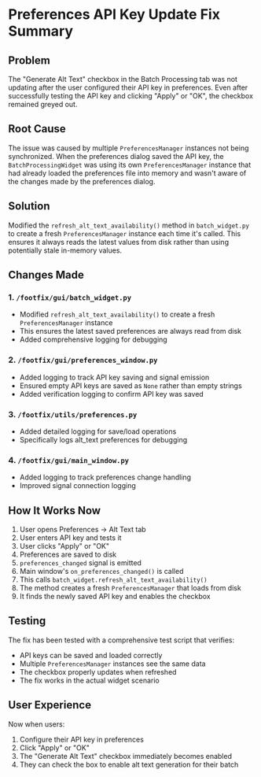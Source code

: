 # Preferences API Key Update Fix Summary

## Problem
The "Generate Alt Text" checkbox in the Batch Processing tab was not updating after the user configured their API key in preferences. Even after successfully testing the API key and clicking "Apply" or "OK", the checkbox remained greyed out.

## Root Cause
The issue was caused by multiple `PreferencesManager` instances not being synchronized. When the preferences dialog saved the API key, the `BatchProcessingWidget` was using its own `PreferencesManager` instance that had already loaded the preferences file into memory and wasn't aware of the changes made by the preferences dialog.

## Solution
Modified the `refresh_alt_text_availability()` method in `batch_widget.py` to create a fresh `PreferencesManager` instance each time it's called. This ensures it always reads the latest values from disk rather than using potentially stale in-memory values.

## Changes Made

### 1. `/footfix/gui/batch_widget.py`
- Modified `refresh_alt_text_availability()` to create a fresh `PreferencesManager` instance
- This ensures the latest saved preferences are always read from disk
- Added comprehensive logging for debugging

### 2. `/footfix/gui/preferences_window.py`
- Added logging to track API key saving and signal emission
- Ensured empty API keys are saved as `None` rather than empty strings
- Added verification logging to confirm API key was saved

### 3. `/footfix/utils/preferences.py`
- Added detailed logging for save/load operations
- Specifically logs alt_text preferences for debugging

### 4. `/footfix/gui/main_window.py`
- Added logging to track preferences change handling
- Improved signal connection logging

## How It Works Now

1. User opens Preferences → Alt Text tab
2. User enters API key and tests it
3. User clicks "Apply" or "OK"
4. Preferences are saved to disk
5. `preferences_changed` signal is emitted
6. Main window's `on_preferences_changed()` is called
7. This calls `batch_widget.refresh_alt_text_availability()`
8. The method creates a fresh `PreferencesManager` that loads from disk
9. It finds the newly saved API key and enables the checkbox

## Testing
The fix has been tested with a comprehensive test script that verifies:
- API keys can be saved and loaded correctly
- Multiple `PreferencesManager` instances see the same data
- The checkbox properly updates when refreshed
- The fix works in the actual widget scenario

## User Experience
Now when users:
1. Configure their API key in preferences
2. Click "Apply" or "OK"
3. The "Generate Alt Text" checkbox immediately becomes enabled
4. They can check the box to enable alt text generation for their batch